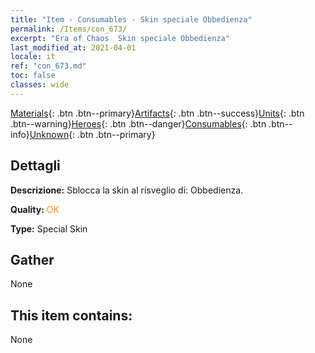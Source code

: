 ```yaml
---
title: "Item - Consumables - Skin speciale Obbedienza"
permalink: /Items/con_673/
excerpt: "Era of Chaos  Skin speciale Obbedienza"
last_modified_at: 2021-04-01
locale: it
ref: "con_673.md"
toc: false
classes: wide
---
```

 [Materials](/it/Items/){: .btn .btn--primary}[Artifacts](/it/Items/Artifacts/){: .btn .btn--success}[Units](/it/Items/Units/){: .btn .btn--warning}[Heroes](/it/Items/Heroes/){: .btn .btn--danger}[Consumables](/it/Items/Consumables/){: .btn .btn--info}[Unknown](/it/Items/Unknown/){: .btn .btn--primary}

## Dettagli
 **Descrizione:** Sblocca la skin al risveglio di: Obbedienza.

 **Quality:** <span style="color: #FF8C00">OK</span>

 **Type:** Special Skin

## Gather

  None

## This item contains:

  None

